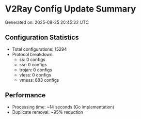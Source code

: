# V2Ray Config Update Summary
Generated on: 2025-08-25 20:45:22 UTC

## Configuration Statistics
- Total configurations: 15294
- Protocol breakdown:
  - ss: 0 configs
  - ssr: 0 configs
  - trojan: 0 configs
  - vless: 0 configs
  - vmess: 883 configs

## Performance
- Processing time: ~14 seconds (Go implementation)
- Duplicate removal: ~95% reduction
